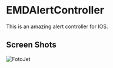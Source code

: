 # EMDAlertController
This is an amazing alert controller for IOS. 

## Screen Shots 

![FotoJet](https://user-images.githubusercontent.com/32535588/59084238-11a8b400-8918-11e9-958b-10b7cb0df5cc.jpg)

